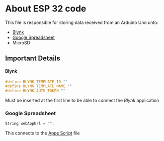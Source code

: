 # About ESP 32 code

This file is responsible for storing data received from an Arduino Uno unto:

- [Blynk](https://blynk.io)
- [Google Spreadsheet](https://docs.google.com/spreadsheets/)
- MicroSD 

## Important Details

#### Blynk
```cpp
#define BLYNK_TEMPLATE_ID "" 
#define BLYNK_TEMPLATE_NAME ""
#define BLYNK_AUTH_TOKEN ""  
```
Must be inserted at the first line to be able to connect the _Blynk_ application

### Google Spreadsheet
```cpp
String webAppUrl = "";
```
This connects to the [Apps Script](https://github.com/enrixk28/PZEM_DATA_LOGGER/tree/main/google_script/PZEM_DATA_LOGGER.gs) file

